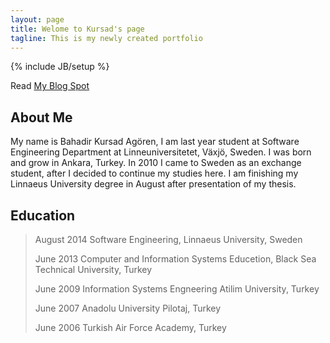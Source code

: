 ```yaml
---
layout: page
title: Welome to Kursad's page 
tagline: This is my newly created portfolio
---
```

{% include JB/setup %}

Read [My Blog Spot](http://publicabstract.blogspot.se)


## About Me

My name is Bahadir Kursad Agören, I am last year student at Software Engineering Department at
Linneuniversitetet, Växjö, Sweden. I was born and grow in Ankara, Turkey. In 2010 I came to Sweden as an
exchange student, after I decided to continue my studies here. I am finishing my Linnaeus University degree in
August after presentation of my thesis.



## Education

>August 2014 Software Engineering, Linnaeus University, Sweden
>
>June   2013 Computer and Information Systems Educetion, Black Sea Technical University, Turkey
>
>June   2009 Information Systems Engneering Atilim University, Turkey
>
>June   2007 Anadolu University Pilotaj, Turkey
>
>June   2006 Turkish Air Force Academy, Turkey 
>


  




